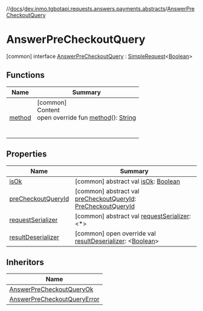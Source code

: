 //[docs](../../../index.md)/[dev.inmo.tgbotapi.requests.answers.payments.abstracts](../index.md)/[AnswerPreCheckoutQuery](index.md)



# AnswerPreCheckoutQuery  
 [common] interface [AnswerPreCheckoutQuery](index.md) : [SimpleRequest](../../dev.inmo.tgbotapi.requests.abstracts/-simple-request/index.md)<[Boolean](https://kotlinlang.org/api/latest/jvm/stdlib/kotlin/-boolean/index.html)>    


## Functions  
  
|  Name |  Summary | 
|---|---|
| <a name="dev.inmo.tgbotapi.requests.answers.payments.abstracts/AnswerPreCheckoutQuery/method/#/PointingToDeclaration/"></a>[method](method.md)| <a name="dev.inmo.tgbotapi.requests.answers.payments.abstracts/AnswerPreCheckoutQuery/method/#/PointingToDeclaration/"></a>[common]  <br>Content  <br>open override fun [method](method.md)(): [String](https://kotlinlang.org/api/latest/jvm/stdlib/kotlin/-string/index.html)  <br><br><br>|


## Properties  
  
|  Name |  Summary | 
|---|---|
| <a name="dev.inmo.tgbotapi.requests.answers.payments.abstracts/AnswerPreCheckoutQuery/isOk/#/PointingToDeclaration/"></a>[isOk](is-ok.md)| <a name="dev.inmo.tgbotapi.requests.answers.payments.abstracts/AnswerPreCheckoutQuery/isOk/#/PointingToDeclaration/"></a> [common] abstract val [isOk](is-ok.md): [Boolean](https://kotlinlang.org/api/latest/jvm/stdlib/kotlin/-boolean/index.html)   <br>|
| <a name="dev.inmo.tgbotapi.requests.answers.payments.abstracts/AnswerPreCheckoutQuery/preCheckoutQueryId/#/PointingToDeclaration/"></a>[preCheckoutQueryId](pre-checkout-query-id.md)| <a name="dev.inmo.tgbotapi.requests.answers.payments.abstracts/AnswerPreCheckoutQuery/preCheckoutQueryId/#/PointingToDeclaration/"></a> [common] abstract val [preCheckoutQueryId](pre-checkout-query-id.md): [PreCheckoutQueryId](../../dev.inmo.tgbotapi.types/index.md#%5Bdev.inmo.tgbotapi.types%2FPreCheckoutQueryId%2F%2F%2FPointingToDeclaration%2F%5D%2FClasslikes%2F625018081)   <br>|
| <a name="dev.inmo.tgbotapi.requests.answers.payments.abstracts/AnswerPreCheckoutQuery/requestSerializer/#/PointingToDeclaration/"></a>[requestSerializer](index.md#%5Bdev.inmo.tgbotapi.requests.answers.payments.abstracts%2FAnswerPreCheckoutQuery%2FrequestSerializer%2F%23%2FPointingToDeclaration%2F%5D%2FProperties%2F625018081)| <a name="dev.inmo.tgbotapi.requests.answers.payments.abstracts/AnswerPreCheckoutQuery/requestSerializer/#/PointingToDeclaration/"></a> [common] abstract val [requestSerializer](index.md#%5Bdev.inmo.tgbotapi.requests.answers.payments.abstracts%2FAnswerPreCheckoutQuery%2FrequestSerializer%2F%23%2FPointingToDeclaration%2F%5D%2FProperties%2F625018081): <*>   <br>|
| <a name="dev.inmo.tgbotapi.requests.answers.payments.abstracts/AnswerPreCheckoutQuery/resultDeserializer/#/PointingToDeclaration/"></a>[resultDeserializer](result-deserializer.md)| <a name="dev.inmo.tgbotapi.requests.answers.payments.abstracts/AnswerPreCheckoutQuery/resultDeserializer/#/PointingToDeclaration/"></a> [common] open override val [resultDeserializer](result-deserializer.md): <[Boolean](https://kotlinlang.org/api/latest/jvm/stdlib/kotlin/-boolean/index.html)>   <br>|


## Inheritors  
  
|  Name | 
|---|
| <a name="dev.inmo.tgbotapi.requests.answers.payments/AnswerPreCheckoutQueryOk///PointingToDeclaration/"></a>[AnswerPreCheckoutQueryOk](../../dev.inmo.tgbotapi.requests.answers.payments/-answer-pre-checkout-query-ok/index.md)|
| <a name="dev.inmo.tgbotapi.requests.answers.payments/AnswerPreCheckoutQueryError///PointingToDeclaration/"></a>[AnswerPreCheckoutQueryError](../../dev.inmo.tgbotapi.requests.answers.payments/-answer-pre-checkout-query-error/index.md)|

